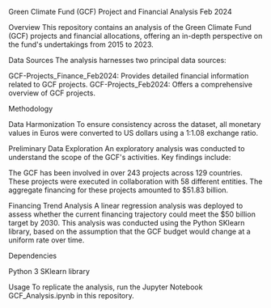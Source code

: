 Green Climate Fund (GCF) Project and Financial Analysis Feb 2024

Overview
This repository contains an analysis of the Green Climate Fund (GCF) projects and financial allocations, offering an in-depth perspective on the fund's undertakings from 2015 to 2023.

Data Sources
The analysis harnesses two principal data sources:

GCF-Projects_Finance_Feb2024: Provides detailed financial information related to GCF projects.
GCF-Projects_Feb2024: Offers a comprehensive overview of GCF projects.

Methodology

Data Harmonization
To ensure consistency across the dataset, all monetary values in Euros were converted to US dollars using a 1:1.08 exchange ratio.

Preliminary Data Exploration
An exploratory analysis was conducted to understand the scope of the GCF's activities. Key findings include:

The GCF has been involved in over 243 projects across 129 countries.
These projects were executed in collaboration with 58 different entities.
The aggregate financing for these projects amounted to $51.83 billion.

Financing Trend Analysis
A linear regression analysis was deployed to assess whether the current financing trajectory could meet the $50 billion target by 2030. This analysis was conducted using the Python SKlearn library, based on the assumption that the GCF budget would change at a uniform rate over time.

Dependencies

Python 3
SKlearn library

Usage
To replicate the analysis, run the Jupyter Notebook GCF_Analysis.ipynb in this repository.
